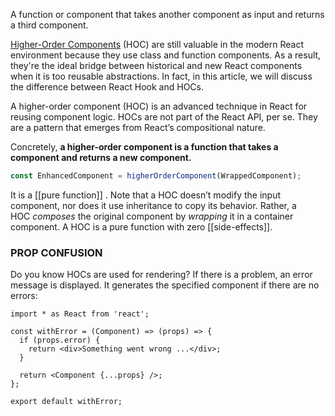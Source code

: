A function or component that takes another component as input and returns a third component.

[Higher-Order Components](https://reactjs.org/docs/higher-order-components.html) (HOC) are still valuable in the modern React environment because they use class and function components. As a result, they're the ideal bridge between historical and new React components when it is too reusable abstractions. In fact, in this article, we will discuss the difference between React Hook and HOCs.

A higher-order component (HOC) is an advanced technique in React for reusing component logic. HOCs are not part of the React API, per se. They are a pattern that emerges from React’s compositional nature.

Concretely, **a higher-order component is a function that takes a component and returns a new component.**

```js
const EnhancedComponent = higherOrderComponent(WrappedComponent);
```

It is a [[pure function]] . Note that a HOC doesn’t modify the input component, nor does it use inheritance to copy its behavior. Rather, a HOC _composes_ the original component by _wrapping_ it in a container component. A HOC is a pure function with zero [[side-effects]].


### PROP CONFUSION

Do you know HOCs are used for rendering? If there is a problem, an error message is displayed. It generates the specified component if there are no errors:  

```
import * as React from 'react';

const withError = (Component) => (props) => {
  if (props.error) {
    return <div>Something went wrong ...</div>;
  }

  return <Component {...props} />;
};

export default withError;
```
